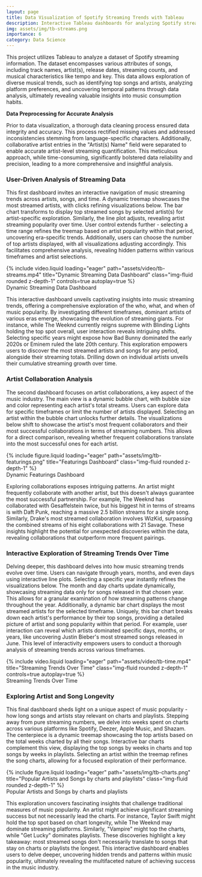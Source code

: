 ```yaml
---
layout: page
title: Data Visualization of Spotify Streaming Trends with Tableau
description: Interactive Tableau dashboards for analyzing Spotify streaming data, including artist co-occurrence networks and time series decomposition for identifying emerging trends.
img: assets/img/tb-streams.png
importance: 6
category: Data Science
---
```


This project utilizes Tableau to analyze a dataset of Spotify streaming information. The dataset encompasses various attributes of songs, including track names, artist(s), release dates, streaming counts, and musical characteristics like tempo and key. This data allows exploration of diverse musical trends, such as identifying top songs and artists, analyzing platform preferences, and uncovering temporal patterns through data analysis, ultimately revealing valuable insights into music consumption habits.

**Data Preprocessing for Accurate Analysis**

Prior to data visualization, a thorough data cleaning process ensured data integrity and accuracy. This process rectified missing values and addressed inconsistencies stemming from language-specific characters. Additionally, collaborative artist entries in the "Artist(s) Name" field were separated to enable accurate artist-level streaming quantification. This meticulous approach, while time-consuming, significantly bolstered data reliability and precision, leading to a more comprehensive and insightful analysis.

### User-Driven Analysis of Streaming Data

This first dashboard invites an interactive navigation of music streaming trends across artists, songs, and time. A dynamic treemap showcases the most streamed artists, with clicks refining visualizations below. The bar chart transforms to display top streamed songs by selected artist(s) for artist-specific exploration. Similarly, the line plot adjusts, revealing artist streaming popularity over time. User control extends further - selecting a time range refines the treemap based on artist popularity within that period, uncovering era-specific trends. Additionally, users can choose the number of top artists displayed, with all visualizations adjusting accordingly. This facilitates comprehensive analysis, revealing hidden patterns within various timeframes and artist selections.

<div class="row">
    <div class="col-sm mt-3 mt-md-0">
        {% include video.liquid loading="eager" path="assets/video/tb-streams.mp4" title="Dynamic Streaming Data Dashboard" class="img-fluid rounded z-depth-1" controls=true autoplay=true %}
    </div>
</div>
<div class="caption">
    Dynamic Streaming Data Dashboard
</div>

This interactive dashboard unveils captivating insights into music streaming trends, offering a comprehensive exploration of the who, what, and when of music popularity. By investigating different timeframes, dominant artists of various eras emerge, showcasing the evolution of streaming giants. For instance, while The Weeknd currently reigns supreme with Blinding Lights holding the top spot overall, user interaction reveals intriguing shifts. Selecting specific years might expose how Bad Bunny dominated the early 2020s or Eminem ruled the late 20th century. This exploration empowers users to discover the most streamed artists and songs for any period, alongside their streaming totals. Drilling down on individual artists unveils their cumulative streaming growth over time.

### Artist Collaboration Analysis

The second dashboard focuses on artist collaborations, a key aspect of the music industry. The main view is a dynamic bubble chart, with bubble size and color representing each artist's total streams. Users can explore data for specific timeframes or limit the number of artists displayed. Selecting an artist within the bubble chart unlocks further details. The visualizations below shift to showcase the artist's most frequent collaborators and their most successful collaborations in terms of streaming numbers. This allows for a direct comparison, revealing whether frequent collaborations translate into the most successful ones for each artist.

<div class="row justify-content-sm-center">
    <div class="col-sm mt-3 mt-md-0">
        {% include figure.liquid loading="eager" path="assets/img/tb-featurings.png" title="Featurings Dashboard" class="img-fluid rounded z-depth-1" %}
    </div>
</div>
<div class="caption">
    Dynamic Featurings Dashboard
</div>

Exploring collaborations exposes intriguing patterns. An artist might frequently collaborate with another artist, but this doesn't always guarantee the most successful partnership. For example, The Weeknd has collaborated with Gesaffelstein twice, but his biggest hit in terms of streams is with Daft Punk, reaching a massive 2.5 billion streams for a single song. Similarly, Drake's most streamed collaboration involves WizKid, surpassing the combined streams of his eight collaborations with 21 Savage. These insights highlight the potential for unexpected discoveries within the data, revealing collaborations that outperform more frequent pairings.

### Interactive Exploration of Streaming Trends Over Time

Delving deeper, this dashboard delves into how music streaming trends evolve over time. Users can navigate through years, months, and even days using interactive line plots. Selecting a specific year instantly refines the visualizations below. The month and day charts update dynamically, showcasing streaming data only for songs released in that chosen year. This allows for a granular examination of how streaming patterns change throughout the year. Additionally, a dynamic bar chart displays the most streamed artists for the selected timeframe. Uniquely, this bar chart breaks down each artist's performance by their top songs, providing a detailed picture of artist and song popularity within that period. For example, user interaction can reveal which artists dominated specific days, months, or years, like uncovering Justin Bieber's most streamed songs released in June. This level of interactivity empowers users to conduct a thorough analysis of streaming trends across various timeframes.

<div class="row">
    <div class="col-sm mt-3 mt-md-0">
        {% include video.liquid loading="eager" path="assets/video/tb-time.mp4" title="Streaming Trends Over Time" class="img-fluid rounded z-depth-1" controls=true autoplay=true %}
    </div>
</div>
<div class="caption">
    Streaming Trends Over Time
</div>

### Exploring Artist and Song Longevity

This final dashboard sheds light on a unique aspect of music popularity - how long songs and artists stay relevant on charts and playlists. Stepping away from pure streaming numbers, we delve into weeks spent on charts across various platforms like Spotify, Deezer, Apple Music, and Shazam. The centerpiece is a dynamic treemap showcasing the top artists based on the total weeks charted by all their songs. Interactive bar charts complement this view, displaying the top songs by weeks in charts and top songs by weeks in playlists. Selecting an artist within the treemap refines the song charts, allowing for a focused exploration of their performance.

<div class="row justify-content-sm-center">
    <div class="col-sm mt-3 mt-md-0">
        {% include figure.liquid loading="eager" path="assets/img/tb-charts.png" title="Popular Artists and Songs by charts and playlists" class="img-fluid rounded z-depth-1" %}
    </div>
</div>
<div class="caption">
    Popular Artists and Songs by charts and playlists
</div>

This exploration uncovers fascinating insights that challenge traditional measures of music popularity. An artist might achieve significant streaming success but not necessarily lead the charts. For instance, Taylor Swift might hold the top spot based on chart longevity, while The Weeknd may dominate streaming platforms. Similarly, "Vampire" might top the charts, while "Get Lucky" dominates playlists. These discoveries highlight a key takeaway: most streamed songs don't necessarily translate to songs that stay on charts or playlists the longest. This interactive dashboard enables users to delve deeper, uncovering hidden trends and patterns within music popularity, ultimately revealing the multifaceted nature of achieving success in the music industry.

